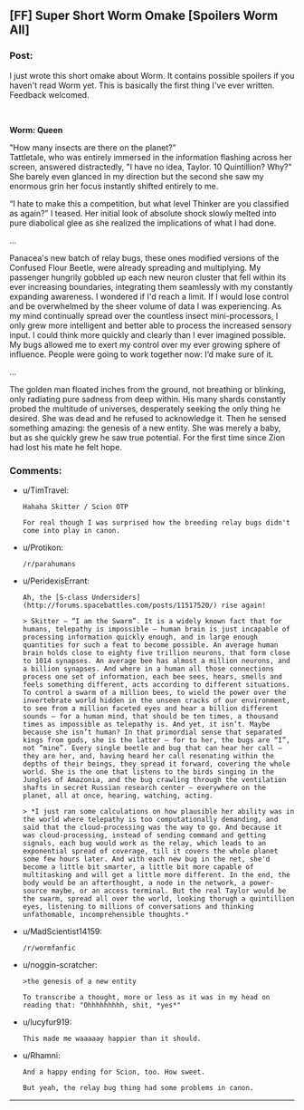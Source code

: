 ## [FF] Super Short Worm Omake [Spoilers Worm All]

### Post:

I just wrote this short omake about Worm. It contains possible spoilers if you haven't read Worm yet. This is basically the first thing I've ever written. Feedback welcomed.

&nbsp;

**Worm: Queen**

"How many insects are there on the planet?"  
Tattletale, who was entirely immersed in the information flashing across her screen, answered distractedly, "I have no idea, Taylor. 10 Quintillion? Why?" She barely even glanced in my direction but the second she saw my enormous grin her focus instantly shifted entirely to me.

“I hate to make this a competition, but what level Thinker are you classified as again?" I teased. Her initial look of absolute shock slowly melted into pure diabolical glee as she realized the implications of what I had done.

...
&nbsp;

Panacea's new batch of relay bugs, these ones modified versions of the Confused Flour Beetle, were already spreading and multiplying.  My passenger hungrily gobbled up each new neuron cluster that fell within its ever increasing boundaries, integrating them seamlessly with my constantly expanding awareness. I wondered if I'd reach a limit. If I would lose control and be overwhelmed by the sheer volume of data I was experiencing. As my mind continually spread over the countless insect mini-processors, I only grew more intelligent and better able to process the increased sensory input. I could think more quickly and clearly than I ever imagined possible. My bugs allowed me to exert my control over my ever growing sphere of influence. People were going to work together now: I’d make sure of it.

...
&nbsp;

The golden man floated inches from the ground, not breathing or blinking, only radiating pure sadness from deep within. 
His many shards constantly probed the multitude of universes, desperately seeking the only thing he desired. She was dead and he refused to acknowledge it.
Then he sensed something amazing: the genesis of a new entity. She was merely a baby, but as she quickly grew he saw true potential.
For the first time since Zion had lost his mate he felt hope.


### Comments:

- u/TimTravel:
  ```
  Hahaha Skitter / Scion OTP

  For real though I was surprised how the breeding relay bugs didn't come into play in canon.
  ```

- u/Protikon:
  ```
  /r/parahumans
  ```

- u/PeridexisErrant:
  ```
  Ah, the [S-class Undersiders](http://forums.spacebattles.com/posts/11517520/) rise again!  

  > Skitter – “I am the Swarm”. It is a widely known fact that for humans, telepathy is impossible – human brain is just incapable of processing information quickly enough, and in large enough quantities for such a feat to become possible. An average human brain holds close to eighty five trillion neurons, that form close to 1014 synapses. An average bee has almost a million neurons, and a billion synapses. And where in a human all those connections process one set of information, each bee sees, hears, smells and feels something different, acts according to different situations. To control a swarm of a million bees, to wield the power over the invertebrate world hidden in the unseen cracks of our environment, to see from a million faceted eyes and hear a billion different sounds – for a human mind, that should be ten times, a thousand times as impossible as telepathy is. And yet, it isn’t. Maybe because she isn’t human? In that primordial sense that separated kings from gods, she is the latter – for to her, the bugs are “I”, not “mine”. Every single beetle and bug that can hear her call – they are her, and, having heard her call resonating within the depths of their beings, they spread it forward, covering the whole world. She is the one that listens to the birds singing in the Jungles of Amazonia, and the bug crawling through the ventilation shafts in secret Russian research center – everywhere on the planet, all at once, hearing, watching, acting.

  > *I just ran some calculations on how plausible her ability was in the world where telepathy is too computationally demanding, and said that the cloud-processing was the way to go. And because it was cloud-processing, instead of sending command and getting signals, each bug would work as the relay, which leads to an exponential spread of coverage, till it covers the whole planet some few hours later. And with each new bug in the net, she'd become a little bit smarter, a little bit more capable of multitasking and will get a little more different. In the end, the body would be an afterthought, a node in the network, a power-source maybe, or an access terminal. But the real Taylor would be the swarm, spread all over the world, looking thorugh a quintillion eyes, listening to millions of conversations and thinking unfathomable, incomprehensible thoughts.*
  ```

- u/MadScientist14159:
  ```
  /r/wormfanfic
  ```

- u/noggin-scratcher:
  ```
  >the genesis of a new entity

  To transcribe a thought, more or less as it was in my head on reading that: "Ohhhhhhhhh, shit, *yes*"
  ```

- u/lucyfur919:
  ```
  This made me waaaaay happier than it should.
  ```

- u/Rhamni:
  ```
  And a happy ending for Scion, too. How sweet.

  But yeah, the relay bug thing had some problems in canon.
  ```

---


